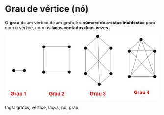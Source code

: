 # Grau de vértice (nó)

O **grau** de um vértice de um grafo é o **número de arestas incidentes** para com o vértice, com os **laços contados duas vezes**.

![graus de um vértice](img/p0010-0.png)

tags: grafos, vértice, laços, nó, grau
